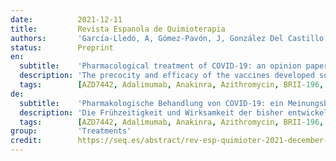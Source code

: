 ```yaml
---
date:          2021-12-11
title:         Revista Espanola de Quimioterapia
authors:       'García-Lledó, A, Gómez-Pavón, J, González Del Castillo, J, et al.'
status:        Preprint
en:
  subtitle:    'Pharmacological treatment of COVID-19: an opinion paper'
  description: 'The precocity and efficacy of the vaccines developed so far against COVID-19 has been the most significant and saving advance against the pandemic. The development of vaccines has not prevented, during the whole period of the pandemic, the constant search for therapeutic medicines, both among existing drugs with different indications and in the development of new drugs. The Scientific Committee of the COVID-19 of the Illustrious College of Physicians of Madrid wanted to offer an early, simplified and critical approach to these new drugs, to new developments in immunotherapy and to what has been learned from the immune response modulators already known and which have proven effective against the virus, in order to help understand the current situation.'
  tags:        [AZD7442, Adalimumab, Anakinra, Azithromycin, BRII-196, BRII-198, Banlanivimab, Baricitinib, Canakinumab, Casirivimab, Certolizumab, Ciganilmab, Colchicine, Dexamethasone, Etanercept, Etesevimab, Evusheld, Favipiravir, Fluvoxamine, Golimumab, Hydroxychloroquine, Imdevinab, Infliximab, Itolizumab, Ivermectin, Lemilumab, Lopinavir/Ritonavir, Metformin, Molnupiravir, PF-07321332, Paxlovid, Ravulizumab, Remdesivir, Ruxolitinib, Sarilumab, Sotrovimab, Tixagevimab, Tocilizumab, Tofacitinib, Vitamin D, convalescent plasma, treatment]
de:
  subtitle:    'Pharmakologische Behandlung von COVID-19: ein Meinungsbild'
  description: 'Die Frühzeitigkeit und Wirksamkeit der bisher entwickelten Impfstoffe gegen COVID-19 war der wichtigste und rettende Fortschritt im Kampf gegen die Pandemie. Die Entwicklung von Impfstoffen hat nicht verhindert, dass während der gesamten Zeit der Pandemie ständig nach therapeutischen Arzneimitteln gesucht wurde, sowohl unter den vorhandenen Medikamenten mit verschiedenen Indikationen als auch bei der Entwicklung neuer Medikamente. Das wissenschaftliche Komitee des COVID-19 des Illustrierten Kollegiums der Ärzte von Madrid wollte eine frühzeitige, vereinfachte und kritische Annäherung an diese neuen Medikamente, an die neuen Entwicklungen in der Immuntherapie und an die Erfahrungen mit den bereits bekannten Immunantwortmodulatoren, die sich als wirksam gegen das Virus erwiesen haben, bieten, um zum Verständnis der aktuellen Situation beizutragen.' 
  tags:        [AZD7442, Adalimumab, Anakinra, Azithromycin, BRII-196, BRII-198, Banlanivimab, Baricitinib, Canakinumab, Casirivimab, Certolizumab, Ciganilmab, Colchicin, Dexamethason, Etanercept, Etesevimab, Evusheld, Favipiravir, Fluvoxamin, Golimumab, Hydroxychloroquin, Imdevinab, Infliximab, Itolizumab, Ivermectin, Lemilumab, Lopinavir/Ritonavir, Metformin, Molnupiravir, PF-07321332, Paxlovid, Ravulizumab, Remdesivir, Ruxolitinib, Sarilumab, Sotrovimab, Tixagevimab, Tocilizumab, Tofacitinib, Vitamin D, Genesungsplasma, Behandlung]
group:         'Treatments'
credit:        https://seq.es/abstract/rev-esp-quimioter-2021-december-11-2/
---
```


